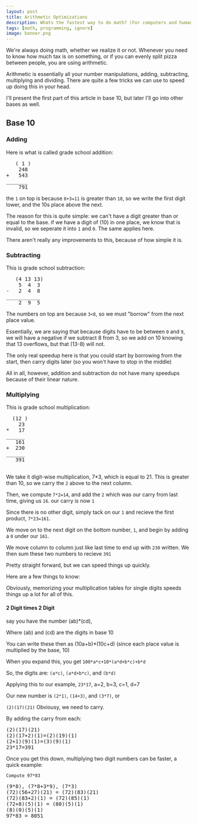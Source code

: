```yaml
---
layout: post
title: Arithmetic Optimizations
description: Whats the fastest way to do math? (For computers and humans)
tags: [math, programming, ignore]
image: banner.png
---
```


We're always doing math, whether we realize it or not. Whenever you need to know how much tax is on something, or if you can evenly split pizza between people, you are using arithmetic.

Arithmetic is essentially all your number manipulations, adding, subtracting, multiplying and dividing. There are quite a few tricks we can use to speed up doing this in your head.

I'll present the first part of this article in base 10, but later I'll go into other bases as well.


## Base 10

### Adding

Here is what is called grade school addition:

<pre>
   ( 1 )
    248
+   543
_______
    791
</pre>

the `1` on top is because `8+3=11` is greater than `10`, so we write the first digit lower, and the 10s place above the next.

The reason for this is quite simple: we can't have a digit greater than or equal to the base. if we have a digit of (10) in one place, we know that is invalid, so we seperate it into `1` and `0`. The same applies here.

There aren't really any improvements to this, because of how simple it is.

### Subtracting

This is grade school subtraction:

<pre>
   (4 13 13)
    5  4  3
-   2  4  8
___________
    2  9  5
</pre>


The numbers on top are because `3<8`, so we must "borrow" from the next place value.

Essentially, we are saying that because digits have to be between `0` and `9`, we will have a negative if we subtract 8 from 3, so we add on 10 knowing that 13 overflows, but that (13-8) will not.

The only real speedup here is that you could start by borrowing from the start, then carry digits later (so you won't have to stop in the middle)

All in all, however, addition and subtraction do not have many speedups because of their linear nature.

### Multiplying

This is grade school multiplication:

<pre>
  (12 )
    23
*   17
______
   161
+  230
______
   391

</pre>

We take it digit-wise multiplication, 7*3, which is equal to 21. This is greater than 10, so we carry the `2` above to the next column.

Then, we compute `7*2=14`, and add the `2` which was our carry from last time, giving us `16`. our carry is now `1`

Since there is no other digit, simply tack on our `1` and recieve the first product, `7*23=161`.

We move on to the next digit on the bottom number, `1`, and begin by adding a `0` under our `161`.

We move column to column just like last time to end up with `230` written. We then sum these two numbers to recieve `391`

Pretty straight forward, but we can speed things up quickly.

Here are a few things to know:

Obviously, memorizing your multiplication tables for single digits speeds things up a lot for all of this.

#### 2 Digit times 2 Digit

say you have the number (ab)*(cd),

Where (ab) and (cd) are the digits in base 10


You can write these then as (10a+b)*(10c+d) (since each place value is multiplied by the base, 10)

When you expand this, you get `100*a*c+10*(a*d+b*c)+b*d`

So, the digits are: `(a*c)`, `(a*d+b*c)`, and `(b*d)`

Applying this to our example, `23*17`, a=2, b=3, c=1, d=7

Our new number is `(2*1)`, `(14+3)`, and `(3*7)`, or

`(2)(17)(21)` Obviousy, we need to carry.

By adding the carry from each:
 
<pre>
(2)(17)(21)
(2)(17+2)(1)=(2)(19)(1)
(2+1)(9)(1)=(3)(9)(1)
23*17=391
</pre>


Once you get this down, multiplying two digit numbers can be faster, a quick example:

`Compute 97*83`

<pre>
(9*8), (7*8+3*9), (7*3)
(72)(56+27)(21) = (72)(83)(21)
(72)(83+2)(1) = (72)(85)(1)
(72+8)(5)(1) = (80)(5)(1)
(8)(0)(5)(1)
97*83 = 8051
</pre>


